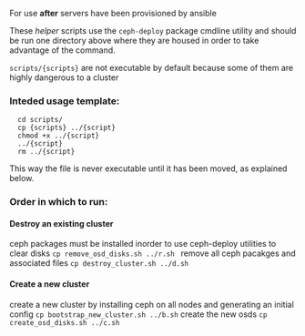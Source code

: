 For use **after** servers have been provisioned by ansible

These *helper* scripts use the `ceph-deploy` package cmdline utility and should be run one directory above where they are housed in order to take advantage of the command.

`scripts/{scripts}` are not executable by default because some of them are highly dangerous to a cluster
  
### Inteded usage template:

```
  cd scripts/
  cp {scripts} ../{script}
  chmod +x ../{script}
  ../{script}
  rm ../{script}
```

This way the file is never executable until it has been moved, as explained below.

### Order in which to run: 

#### Destroy an existing cluster

ceph packages must be installed inorder to use ceph-deploy utilities to clear disks
`cp remove_osd_disks.sh ../r.sh `
remove all ceph pacakges and associated files
`cp destroy_cluster.sh ../d.sh`

#### Create a new cluster

create a new cluster by installing ceph on all nodes and generating an initial config
`cp bootstrap_new_cluster.sh ../b.sh`
create the new osds
`cp create_osd_disks.sh ../c.sh`

